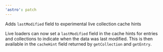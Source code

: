 ```yaml
---
'astro': patch
---
```


Adds `lastModified` field to experimental live collection cache hints

Live loaders can now set a `lastModified` field in the cache hints for entries and collections to indicate when the data was last modified. This is then available in the `cacheHint` field returned by `getCollection` and `getEntry`.
